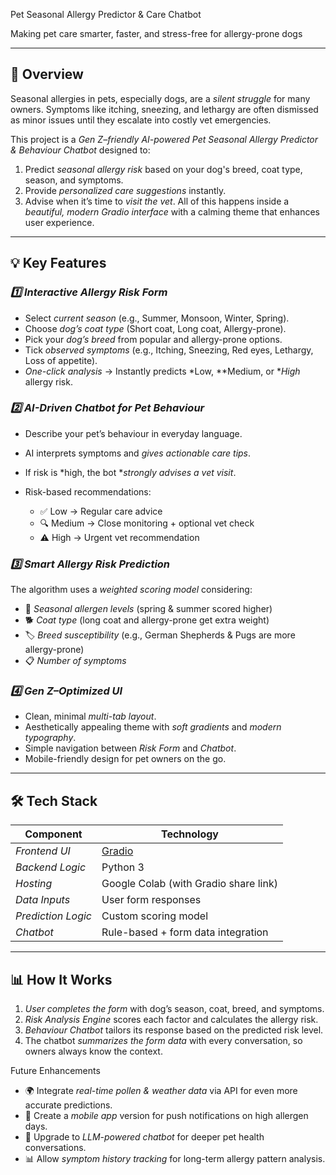 Pet Seasonal Allergy Predictor & Care Chatbot

Making pet care smarter, faster, and stress-free for allergy-prone dogs

---
## 🚀 Overview

Seasonal allergies in pets, especially dogs, are a *silent struggle* for many owners. Symptoms like itching, sneezing, and lethargy are often dismissed as minor issues until they escalate into costly vet emergencies.

This project is a *Gen Z–friendly AI-powered Pet Seasonal Allergy Predictor & Behaviour Chatbot* designed to:

1. Predict *seasonal allergy risk* based on your dog's breed, coat type, season, and symptoms.
2. Provide *personalized care suggestions* instantly.
3. Advise when it’s time to *visit the vet*.
All of this happens inside a *beautiful, modern Gradio interface* with a calming theme that enhances user experience.
---

## 💡 Key Features

### *1️⃣ Interactive Allergy Risk Form*

* Select *current season* (e.g., Summer, Monsoon, Winter, Spring).
* Choose *dog’s coat type* (Short coat, Long coat, Allergy-prone).
* Pick your *dog’s breed* from popular and allergy-prone options.
* Tick *observed symptoms* (e.g., Itching, Sneezing, Red eyes, Lethargy, Loss of appetite).
* *One-click analysis* → Instantly predicts *Low, **Medium, or **High* allergy risk.

### *2️⃣ AI-Driven Chatbot for Pet Behaviour*

* Describe your pet’s behaviour in everyday language.
* AI interprets symptoms and *gives actionable care tips*.
* If risk is *high, the bot **strongly advises a vet visit*.
* Risk-based recommendations:

  * ✅ Low → Regular care advice
  * 🔍 Medium → Close monitoring + optional vet check
  * ⚠️ High → Urgent vet recommendation

### *3️⃣ Smart Allergy Risk Prediction*

The algorithm uses a *weighted scoring model* considering:

* 🌸 *Seasonal allergen levels* (spring & summer scored higher)
* 🐕 *Coat type* (long coat and allergy-prone get extra weight)
* 🏷 *Breed susceptibility* (e.g., German Shepherds & Pugs are more allergy-prone)
* 📋 *Number of symptoms*

### *4️⃣ Gen Z–Optimized UI*

* Clean, minimal *multi-tab layout*.
* Aesthetically appealing theme with *soft gradients* and *modern typography*.
* Simple navigation between *Risk Form* and *Chatbot*.
* Mobile-friendly design for pet owners on the go.

---

## 🛠️ Tech Stack

| Component            | Technology                            |
| -------------------- | ------------------------------------- |
| *Frontend UI*      | [Gradio](https://gradio.app/)         |
| *Backend Logic*    | Python 3                              |
| *Hosting*          | Google Colab (with Gradio share link) |
| *Data Inputs*      | User form responses                   |
| *Prediction Logic* | Custom scoring model                  |
| *Chatbot*          | Rule-based + form data integration    |

---

## 📊 How It Works

1. *User completes the form* with dog’s season, coat, breed, and symptoms.
2. *Risk Analysis Engine* scores each factor and calculates the allergy risk.
3. *Behaviour Chatbot* tailors its response based on the predicted risk level.
4. The chatbot *summarizes the form data* with every conversation, so owners always know the context.

Future Enhancements

* 🌍 Integrate *real-time pollen & weather data* via API for even more accurate predictions.
* 📱 Create a *mobile app* version for push notifications on high allergen days.
* 🧠 Upgrade to *LLM-powered chatbot* for deeper pet health conversations.
* 📊 Allow *symptom history tracking* for long-term allergy pattern analysis.

